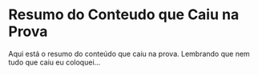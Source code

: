 # Resumo do Conteudo que Caiu na Prova
Aqui está o resumo do conteúdo que caiu na prova. Lembrando que nem tudo que caiu eu coloquei...
